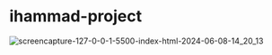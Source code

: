 # ihammad-project
![screencapture-127-0-0-1-5500-index-html-2024-06-08-14_20_13](https://github.com/HammadAdnan201/ihammad-project/assets/168765100/3c6f1310-edeb-481d-91e0-5d0d8194d0da)

